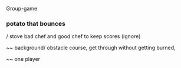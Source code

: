 Group-game

### potato that bounces

/  stove bad chef and good chef to keep scores (ignore)

~~ background/ obstacle course, get through without getting burned,

~~ one player



